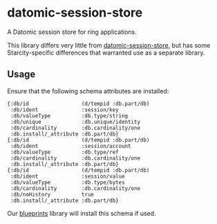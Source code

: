 # datomic-session-store

A Datomic session store for ring applications.

This library differs very little
from [datomic-session-store](https://github.com/gfZeng/datomic-session-store),
but has some Starcity-specific differences that warranted use as a separate
library.

## Usage

Ensure that the following schema attributes are installed:

```edn
{:db/id                 (d/tempid :db.part/db)
 :db/ident              :session/key
 :db/valueType          :db.type/string
 :db/unique             :db.unique/identity
 :db/cardinality        :db.cardinality/one
 :db.install/_attribute :db.part/db}
{:db/id                 (d/tempid :db.part/db)
 :db/ident              :session/account
 :db/valueType          :db.type/ref
 :db/cardinality        :db.cardinality/one
 :db.install/_attribute :db.part/db}
{:db/id                 (d/tempid :db.part/db)
 :db/ident              :session/value
 :db/valueType          :db.type/bytes
 :db/cardinality        :db.cardinality/one
 :db/noHistory          true
 :db.install/_attribute :db.part/db}
```

Our [blueprints](https://github.com/starcity-properties/blueprints) library will
install this schema if used.
